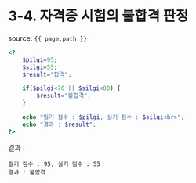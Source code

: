# 3-4. 자격증 시험의 불합격 판정

source: `{{ page.path }}`

```php
<?
	$pilgi=95;
	$silgi=55;
	$result="합격";

	if($pilgi<70 || $silgi<80) {
		$result="불합격";
	}

	echo "필기 점수 : $pilgi, 실기 점수 : $silgi<br>";
	echo "결과 : $result";
?>
```


결과 :
```
필기 점수 : 95, 실기 점수 : 55
결과 : 불합격
```
